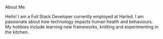 About Me

Hello! I am a Full Stack Developer currently employed at Harled. I am passionate about how technology impacts human health and behaviours.
My hobbies include learning new frameworks, knitting and experimenting in the kitchen. 
